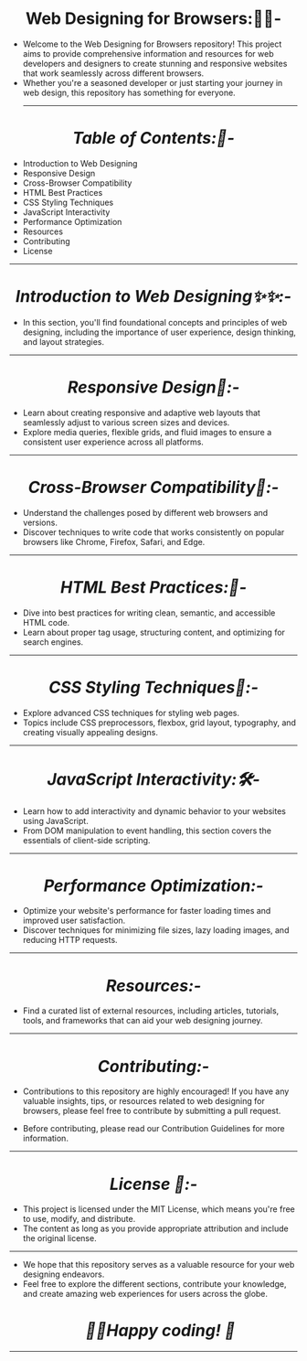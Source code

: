 <h1 align="Center"><b>Web Designing for Browsers:🌸🌸-</b></h1>

- Welcome to the Web Designing for Browsers repository! This project aims to provide comprehensive information and resources for web developers and designers to create stunning and responsive websites that work seamlessly across different browsers.
- Whether you're a seasoned developer or just starting your journey in web design, this repository has something for everyone.
  <hr>
<h1 align="Center"><i>Table of Contents:📑-</i></h1>

- Introduction to Web Designing
- Responsive Design
- Cross-Browser Compatibility
- HTML Best Practices
- CSS Styling Techniques
- JavaScript Interactivity
- Performance Optimization
- Resources
- Contributing
- License
<hr>
<h1 align="Center"><i>Introduction to Web Designing✨✨:-</i></h1>

- In this section, you'll find foundational concepts and principles of web designing, including the importance of user experience, design thinking, and layout strategies.
<hr>
<h1 align="Center"><i>Responsive Design💎:-</i></h1>
  
- Learn about creating responsive and adaptive web layouts that seamlessly adjust to various screen sizes and devices. 
- Explore media queries, flexible grids, and fluid images to ensure a consistent user experience across all platforms.
<hr>
<h1 align="Center"><i>Cross-Browser Compatibility🛬:-</i></h1>
  
- Understand the challenges posed by different web browsers and versions.
- Discover techniques to write code that works consistently on popular browsers like Chrome, Firefox, Safari, and Edge.
<hr>
<h1 align="Center"><i>HTML Best Practices:🏏-</i></h1>
  

- Dive into best practices for writing clean, semantic, and accessible HTML code.
 - Learn about proper tag usage, structuring content, and optimizing for search engines.
  <hr>
<h1 align="Center"><i>CSS Styling Techniques📱:-</i></h1>

- Explore advanced CSS techniques for styling web pages.
- Topics include CSS preprocessors, flexbox, grid layout, typography, and creating visually appealing designs.
<hr>
<h1 align="Center"><i>JavaScript Interactivity:🛠️-</i></h1>

- Learn how to add interactivity and dynamic behavior to your websites using JavaScript.
- From DOM manipulation to event handling, this section covers the essentials of client-side scripting.
<hr>
<h1 align="Center"><i>Performance Optimization:-</i></h1>

- Optimize your website's performance for faster loading times and improved user satisfaction.
- Discover techniques for minimizing file sizes, lazy loading images, and reducing HTTP requests.
<hr>
<h1 align="Center"><i>Resources:-</i></h1>

- Find a curated list of external resources, including articles, tutorials, tools, and frameworks that can aid your web designing journey.
<hr>

<h1 align="Center"><i>Contributing:-</i></h1>

- Contributions to this repository are highly encouraged! If you have any valuable insights, tips, or resources related to web designing for browsers, please feel free to contribute by submitting a pull request.

- Before contributing, please read our Contribution Guidelines for more information.
<hr>
<h1 align="Center"><i>License 🪪:-</i></h1>

- This project is licensed under the MIT License, which means you're free to use, modify, and distribute. 
- The content as long as you provide appropriate attribution and include the original license.
<hr>

- We hope that this repository serves as a valuable resource for your web designing endeavors. 
- Feel free to explore the different sections, contribute your knowledge, and create amazing web experiences for users across the globe. <h1 align="Center"><i>🎈💗Happy coding! 🚀</i></h1>

<hr>

